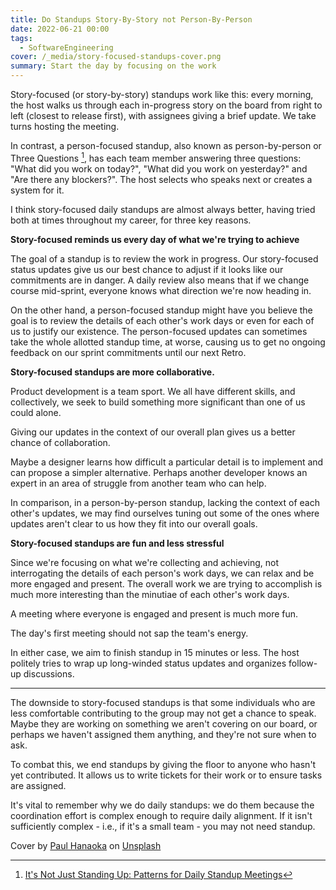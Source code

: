 ```yaml
---
title: Do Standups Story-By-Story not Person-By-Person
date: 2022-06-21 00:00
tags:
  - SoftwareEngineering
cover: /_media/story-focused-standups-cover.png
summary: Start the day by focusing on the work
---
```


Story-focused (or story-by-story) standups work like this: every morning, the host walks us through each in-progress story on the board from right to left (closest to release first), with assignees giving a brief update. We take turns hosting the meeting.

In contrast, a person-focused standup, also known as person-by-person or Three Questions [^1], has each team member answering three questions: "What did you work on today?", "What did you work on yesterday?" and "Are there any blockers?". The host selects who speaks next or creates a system for it.

I think story-focused daily standups are almost always better, having tried both at times throughout my career, for three key reasons.

**Story-focused reminds us every day of what we're trying to achieve**

The goal of a standup is to review the work in progress. Our story-focused status updates give us our best chance to adjust if it looks like our commitments are in danger. A daily review also means that if we change course mid-sprint, everyone knows what direction we're now heading in.

On the other hand, a person-focused standup might have you believe the goal is to review the details of each other's work days or even for each of us to justify our existence. The person-focused updates can sometimes take the whole allotted standup time, at worse, causing us to get no ongoing feedback on our sprint commitments until our next Retro.

**Story-focused standups are more collaborative.**

Product development is a team sport. We all have different skills, and collectively, we seek to build something more significant than one of us could alone.

Giving our updates in the context of our overall plan gives us a better chance of collaboration.

Maybe a designer learns how difficult a particular detail is to implement and can propose a simpler alternative. Perhaps another developer knows an expert in an area of struggle from another team who can help.

In comparison, in a person-by-person standup, lacking the context of each other's updates, we may find ourselves tuning out some of the ones where updates aren't clear to us how they fit into our overall goals.

**Story-focused standups are fun and less stressful**

Since we're focusing on what we're collecting and achieving, not interrogating the details of each person's work days, we can relax and be more engaged and present. The overall work we are trying to accomplish is much more interesting than the minutiae of each other's work days.

A meeting where everyone is engaged and present is much more fun.

The day's first meeting should not sap the team's energy.

In either case, we aim to finish standup in 15 minutes or less. The host politely tries to wrap up long-winded status updates and organizes follow-up discussions.

---

The downside to story-focused standups is that some individuals who are less comfortable contributing to the group may not get a chance to speak. Maybe they are working on something we aren't covering on our board, or perhaps we haven't assigned them anything, and they're not sure when to ask.

To combat this, we end standups by giving the floor to anyone who hasn't yet contributed. It allows us to write tickets for their work or to ensure tasks are assigned.

It's vital to remember why we do daily standups: we do them because the coordination effort is complex enough to require daily alignment. If it isn't sufficiently complex - i.e., if it's a small team - you may not need standup.

Cover by <a href="https://unsplash.com/@plhnk?utm_source=unsplash&utm_medium=referral&utm_content=creditCopyText">Paul Hanaoka</a> on <a href="https://unsplash.com/@plhnk?utm_source=unsplash&utm_medium=referral&utm_content=creditCopyText">Unsplash</a>

[^1]: [It's Not Just Standing Up: Patterns for Daily Standup Meetings](https://martinfowler.com/articles/itsNotJustStandingUp.html)
